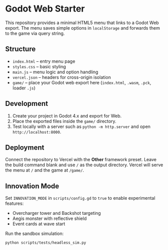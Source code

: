 # Godot Web Starter

This repository provides a minimal HTML5 menu that links to a Godot Web export.
The menu saves simple options in `localStorage` and forwards them to the game via query string.

## Structure

- `index.html` – entry menu page
- `styles.css` – basic styling
- `main.js` – menu logic and option handling
- `vercel.json` – headers for cross-origin isolation
- `game/` – place your Godot web export here (`index.html`, `.wasm`, `.pck`, loader `.js`)

## Development

1. Create your project in Godot 4.x and export for Web.
2. Place the exported files inside the `game/` directory.
3. Test locally with a server such as `python -m http.server` and open `http://localhost:8000`.

## Deployment

Connect the repository to Vercel with the **Other** framework preset. Leave the build command blank and use `/` as the output directory. Vercel will serve the menu at `/` and the game at `/game/`.

## Innovation Mode

Set `INNOVATION_MODE` in `scripts/config.gd` to `true` to enable experimental features:
- Overcharger tower and Backshot targeting
- Aegis monster with reflective shield
- Event cards at wave start

Run the sandbox simulation:
```
python scripts/tests/headless_sim.py
```
